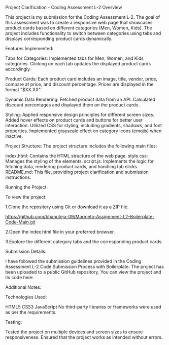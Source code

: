 Project Clarification - Coding Assessment L-2
Overview

This project is my submission for the Coding Assessment L-2. The goal of this assessment was to create a responsive web page that showcases product cards based on different categories (Men, Women, Kids). The project includes functionality to switch between categories using tabs and displays corresponding product cards dynamically.

Features Implemented:

Tabs for Categories:
Implemented tabs for Men, Women, and Kids categories.
Clicking on each tab updates the displayed product cards accordingly.

Product Cards:
Each product card includes an image, title, vendor, price, compare at price, and discount percentage.
Prices are displayed in the format "$XX.XX".

Dynamic Data Rendering:
Fetched product data from an API.
Calculated discount percentages and displayed them on the product cards.

Styling:
Applied responsive design principles for different screen sizes.
Added hover effects on product cards and buttons for better user interaction.
Utilized CSS for styling, including gradients, shadows, and font properties.
Implemented grayscale effect on category icons (emojis) when inactive.

Project Structure:
The project structure includes the following main files:

index.html: Contains the HTML structure of the web page.
style.css: Manages the styling of the elements.
script.js: Implements the logic for fetching data, rendering product cards, and handling tab clicks.
README.md: This file, providing project clarification and submission instructions.

Running the Project:

To view the project:

1.Clone the repository using Git or download it as a ZIP file.

https://github.com/bhanuteja-09/Marmeto-Assignment-L2-Boilerplate-Code-Main.git


2.Open the index.html file in your preferred browser.

3.Explore the different category tabs and the corresponding product cards.

Submission Details:

I have followed the submission guidelines provided in the Coding Assessment L-2 Code Submission Process with Boilerplate. The project has been uploaded to a public GitHub repository. You can view the project and its code here.

Additional Notes:

Technologies Used:

HTML5
CSS3
JavaScript
No third-party libraries or frameworks were used as per the requirements.

Testing:

Tested the project on multiple devices and screen sizes to ensure responsiveness.
Ensured that the project works as intended without errors.